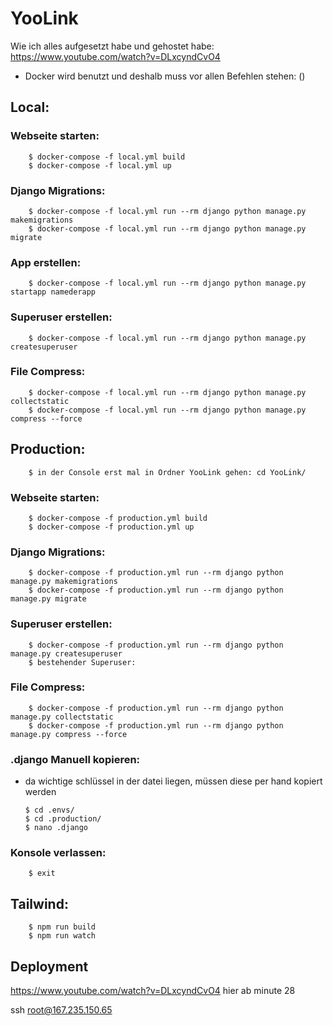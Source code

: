 # YooLink

Wie ich alles aufgesetzt habe und gehostet habe:
https://www.youtube.com/watch?v=DLxcyndCvO4


-   Docker wird benutzt und deshalb muss vor allen Befehlen stehen: ()
## Local:

### Webseite starten:
        $ docker-compose -f local.yml build
        $ docker-compose -f local.yml up

### Django Migrations:
        $ docker-compose -f local.yml run --rm django python manage.py makemigrations
        $ docker-compose -f local.yml run --rm django python manage.py migrate 

### App erstellen:
        $ docker-compose -f local.yml run --rm django python manage.py startapp namederapp

### Superuser erstellen:
        $ docker-compose -f local.yml run --rm django python manage.py createsuperuser

### File Compress:
        $ docker-compose -f local.yml run --rm django python manage.py collectstatic
        $ docker-compose -f local.yml run --rm django python manage.py compress --force

## Production:
        $ in der Console erst mal in Ordner YooLink gehen: cd YooLink/

### Webseite starten:
        $ docker-compose -f production.yml build
        $ docker-compose -f production.yml up

### Django Migrations:
        $ docker-compose -f production.yml run --rm django python manage.py makemigrations
        $ docker-compose -f production.yml run --rm django python manage.py migrate

### Superuser erstellen:
        $ docker-compose -f production.yml run --rm django python manage.py createsuperuser
        $ bestehender Superuser:

### File Compress:
        $ docker-compose -f production.yml run --rm django python manage.py collectstatic
        $ docker-compose -f production.yml run --rm django python manage.py compress --force

### .django Manuell kopieren:
-   da wichtige schlüssel in der datei liegen, müssen diese per hand kopiert werden

        $ cd .envs/
        $ cd .production/
        $ nano .django 

### Konsole verlassen:
        $ exit




## Tailwind:
        $ npm run build
        $ npm run watch


## Deployment

https://www.youtube.com/watch?v=DLxcyndCvO4 hier ab minute 28




ssh root@167.235.150.65


